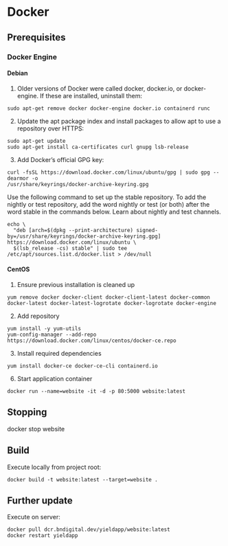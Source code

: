 # Docker

## Prerequisites

### Docker Engine

#### Debian

1. Older versions of Docker were called docker, docker.io, or docker-engine. If these are installed, uninstall them:

```shell
sudo apt-get remove docker docker-engine docker.io containerd runc
```

2. Update the apt package index and install packages to allow apt to use a repository over HTTPS:

```shell
sudo apt-get update
sudo apt-get install ca-certificates curl gnupg lsb-release
```

3. Add Docker’s official GPG key:

```shell
curl -fsSL https://download.docker.com/linux/ubuntu/gpg | sudo gpg --dearmor -o
/usr/share/keyrings/docker-archive-keyring.gpg
```

Use the following command to set up the stable repository. To add the nightly or test repository, add the word nightly or test (or both)
after the word stable in the commands below. Learn about nightly and test channels.

```shell
echo \
  "deb [arch=$(dpkg --print-architecture) signed-by=/usr/share/keyrings/docker-archive-keyring.gpg] https://download.docker.com/linux/ubuntu \
  $(lsb_release -cs) stable" | sudo tee /etc/apt/sources.list.d/docker.list > /dev/null
```

#### CentOS

1. Ensure previous installation is cleaned up

```shell
yum remove docker docker-client docker-client-latest docker-common docker-latest docker-latest-logrotate docker-logrotate docker-engine
```

2. Add repository

```shell
yum install -y yum-utils
yum-config-manager --add-repo https://download.docker.com/linux/centos/docker-ce.repo
```

3. Install required dependencies

```shell
yum install docker-ce docker-ce-cli containerd.io
```

6. Start application container

```shell
docker run --name=website -it -d -p 80:5000 website:latest 
```

## Stopping

docker stop website

## Build

Execute locally from project root:

```shell
docker build -t website:latest --target=website .
```

## Further update

Execute on server:

```shell
docker pull dcr.bndigital.dev/yieldapp/website:latest
docker restart yieldapp
```